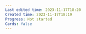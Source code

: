 ```yaml
---
Last edited time: 2023-11-17T18:20
Created time: 2023-11-17T18:19
Progress: Not started
Cards: false
---
```

